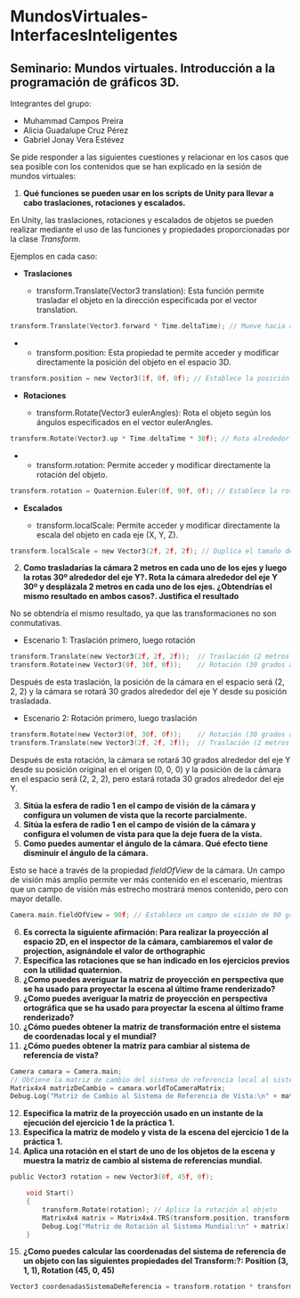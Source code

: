  # MundosVirtuales-InterfacesInteligentes
## Seminario: Mundos virtuales. Introducción a la programación de gráficos 3D.
Integrantes del grupo:
- Muhammad Campos Preira
- Alicia Guadalupe Cruz Pérez
- Gabriel Jonay Vera Estévez

Se pide responder a las siguientes cuestiones y relacionar en los casos que sea posible con los contenidos que se han explicado en la sesión de mundos virtuales:

1. **Qué funciones se pueden usar en los scripts de Unity para llevar a cabo traslaciones, rotaciones y escalados.**

En Unity, las traslaciones, rotaciones y escalados de objetos se pueden realizar mediante el uso de las funciones y propiedades proporcionadas por la clase *Transform*.

Ejemplos en cada caso:

  + **Traslaciones**

    - transform.Translate(Vector3 translation): Esta función permite trasladar el objeto en la dirección especificada por el vector translation.
```C
transform.Translate(Vector3.forward * Time.deltaTime); // Mueve hacia adelante
```
+
    - transform.position: Esta propiedad te permite acceder y modificar directamente la posición del objeto en el espacio 3D.
```C
transform.position = new Vector3(1f, 0f, 0f); // Establece la posición en (1, 0, 0)
```
  + **Rotaciones**

    - transform.Rotate(Vector3 eulerAngles): Rota el objeto según los ángulos especificados en el vector eulerAngles.
```C
transform.Rotate(Vector3.up * Time.deltaTime * 30f); // Rota alrededor del eje Y
```
+
    - transform.rotation: Permite acceder y modificar directamente la rotación del objeto.
```C
transform.rotation = Quaternion.Euler(0f, 90f, 0f); // Establece la rotación a 90 grados alrededor del eje Y
```
  + **Escalados**

    - transform.localScale: Permite acceder y modificar directamente la escala del objeto en cada eje (X, Y, Z).
```C
transform.localScale = new Vector3(2f, 2f, 2f); // Duplica el tamaño del objeto en todo
```

2. **Como trasladarías la cámara 2 metros en cada uno de los ejes y luego la rotas 30º alrededor del eje Y?. Rota la cámara alrededor del eje Y 30º y desplázala 2 metros en cada uno de los ejes. ¿Obtendrías el mismo resultado en ambos casos?. Justifica el resultado**

No se obtendría el mismo resultado, ya que las transformaciones no son conmutativas.
  + Escenario 1: Traslación primero, luego rotación
```C
transform.Translate(new Vector3(2f, 2f, 2f));  // Traslación (2 metros en cada eje)
transform.Rotate(new Vector3(0f, 30f, 0f));    // Rotación (30 grados alrededor del eje Y)
```
Después de esta traslación, la posición de la cámara en el espacio será (2, 2, 2) y la cámara se rotará 30 grados alrededor del eje Y desde su posición trasladada.

  + Escenario 2: Rotación primero, luego traslación
```C
transform.Rotate(new Vector3(0f, 30f, 0f));    // Rotación (30 grados alrededor del eje Y)
transform.Translate(new Vector3(2f, 2f, 2f));  // Traslación (2 metros en cada eje)
```
Después de esta rotación, la cámara se rotará 30 grados alrededor del eje Y desde su posición original en el origen (0, 0, 0) y la posición de la cámara en el espacio será (2, 2, 2), pero estará rotada 30 grados alrededor del eje Y.

3. **Sitúa la esfera de radio 1 en el campo de visión de la cámara y configura un volumen de vista que la recorte parcialmente.**
4. **Sitúa la esfera de radio 1 en el campo de visión de la cámara y configura el volumen de vista para que la deje fuera de la vista.**
5. **Como puedes aumentar el ángulo de la cámara. Qué efecto tiene disminuir el ángulo de la cámara.**

Esto se hace a través de la propiedad *fieldOfView* de la cámara. Un campo de visión más amplio permite ver más contenido en el escenario, mientras que un campo de visión más estrecho mostrará menos contenido, pero con mayor detalle.
```C
Camera.main.fieldOfView = 90f; // Establece un campo de visión de 90 grados
```

6. **Es correcta la siguiente afirmación: Para realizar la proyección al espacio 2D, en el inspector de la cámara, cambiaremos el valor de projection, asignándole el valor de orthographic**
7. **Especifica las rotaciones que se han indicado en los ejercicios previos con la utilidad quaternion.**
8. **¿Como puedes averiguar la matriz de proyección en perspectiva que se ha usado para proyectar la escena al último frame renderizado?**
9. **¿Como puedes averiguar la matriz de proyección en perspectiva ortográfica que se ha usado para proyectar la escena al último frame renderizado?**
10. **¿Cómo puedes obtener la matriz de transformación entre el sistema de coordenadas local y el mundial?**
11. **¿Cómo puedes obtener la matriz para cambiar al sistema de referencia de vista?**
```C
Camera camara = Camera.main;  
// Obtiene la matriz de cambio del sistema de referencia local al sistema de referencia de vista
Matrix4x4 matrizDeCambio = camara.worldToCameraMatrix;
Debug.Log("Matriz de Cambio al Sistema de Referencia de Vista:\n" + matrizDeCambio);
````
12. **Especifica la matriz de la proyección usado en un instante de la ejecución del ejercicio 1 de la práctica 1.**
13. **Especifica la matriz de modelo y vista de la escena del ejercicio 1 de la práctica 1.**
14. **Aplica una rotación en el start de uno de los objetos de la escena y muestra la matriz de cambio al sistema de referencias mundial.**

```C
public Vector3 rotation = new Vector3(0f, 45f, 0f);

    void Start()
    {
        transform.Rotate(rotation); // Aplica la rotación al objeto
        Matrix4x4 matrix = Matrix4x4.TRS(transform.position, transform.rotation, transform.localScale);
        Debug.Log("Matriz de Rotación al Sistema Mundial:\n" + matrix);
    }
```

15. **¿Como puedes calcular las coordenadas del sistema de referencia de un objeto con las siguientes propiedades del Transform:?: 
Position (3, 1, 1), Rotation (45, 0, 45)**
```C
Vector3 coordenadasSistemaDeReferencia = transform.rotation * transform.position;
```
